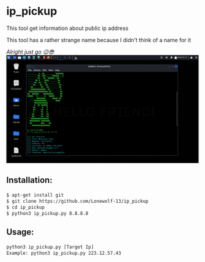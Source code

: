 
<h1> ip_pickup </h1>
<p>This tool get information about public ip address </p>
<p>This tool has a rather strange name because I didn't think of a name for it </p>
<i> Alright just go 😉😎 </i>
<img src="https://raw.githubusercontent.com/Lonewolf-13/ip_pickup/main/image.png">



## Installation:
  
    $ apt-get install git
    $ git clone https://github.com/Lonewolf-13/ip_pickup
    $ cd ip_pickup
    $ python3 ip_pickup.py 8.8.8.8


## Usage:

    python3 ip_pickup.py [Target Ip]
    Example: python3 ip_pickup.py 223.12.57.43
